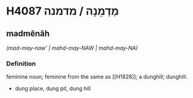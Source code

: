 # H4087 מַדְמֵנָה / מדמנה

## madmênâh

_(mad-may-naw' | mahd-may-NAW | mahd-may-NA)_

### Definition

feminine noun; feminine from the same as [[H1828]]; a dunghill; dunghill.

- dung place, dung pit, dung hill
